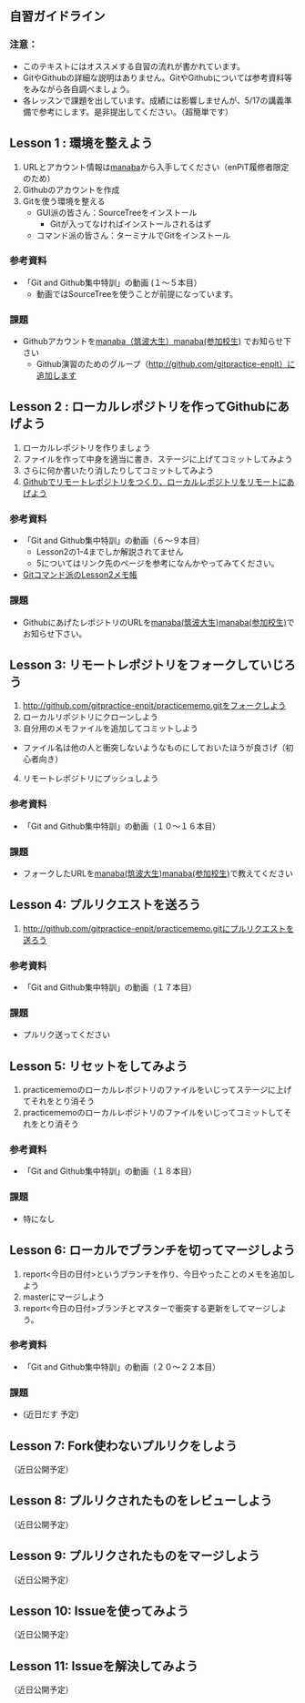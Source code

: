 ## 自習ガイドライン
### 注意：
* このテキストにはオススメする自習の流れが書かれています。
* GitやGithubの詳細な説明はありません。GitやGithubについては参考資料等をみながら各自調べましょう。
* 各レッスンで課題を出しています。成績には影響しませんが、5/17の講義準備で参考にします。是非提出してください。（超簡単です）

## Lesson 1 : 環境を整えよう

1. URLとアカウント情報は[manaba]()から入手してください（enPiT履修者限定のため）
2. Githubのアカウントを作成
3. Gitを使う環境を整える
   * GUI派の皆さん：SourceTreeをインストール
      * Gitが入ってなければインストールされるはず
   * コマンド派の皆さん：ターミナルでGitをインストール

### 参考資料
* 「Git and Github集中特訓」の動画 (１〜５本目）
  * 動画ではSourceTreeを使うことが前提になっています。

### 課題
* Githubアカウントを[manaba（筑波大生）](https://manaba.tsukuba.ac.jp/ct/course_785019_query_798012)[manaba(参加校生)](https://manaba.tsukuba.ac.jp/local/course_785019_query_798012) でお知らせ下さい
  * Github演習のためのグループ（http://github.com/gitpractice-enpit）に追加します

## Lesson 2 : ローカルレポジトリを作ってGithubにあげよう
1. ローカルレポジトリを作りましょう
2. ファイルを作って中身を適当に書き、ステージに上げてコミットしてみよう
3. さらに何か書いたり消したりしてコミットしてみよう
4. [Githubでリモートレポジトリをつくり、ローカルレポジトリをリモートにあげよう](doc/remoteadd.md)

### 参考資料
* 「Git and Github集中特訓」の動画（６〜９本目）
  * Lesson2の1-4までしか解説されてません
  * 5についてはリンク先のページを参考になんかやってみてください。
* [Gitコマンド派のLesson2メモ帳](gitcmd/lesson2.md)

### 課題
* GithubにあげたレポジトリのURLを[manaba(筑波大生)](https://manaba.tsukuba.ac.jp/ct/course_785019_query_798028)[manaba(参加校生)](https://manaba.tsukuba.ac.jp/local/course_785019_query_798028)でお知らせ下さい。

## Lesson 3: リモートレポジトリをフォークしていじろう
1. http://github.com/gitpractice-enpit/practicememo.gitをフォークしよう
2. ローカルリポジトリにクローンしよう
3. 自分用のメモファイルを追加してコミットしよう
  * ファイル名は他の人と衝突しないようなものにしておいたほうが良さげ（初心者向き）
4. リモートレポジトリにプッシュしよう

### 参考資料
* 「Git and Github集中特訓」の動画（１０〜１６本目）

### 課題
* フォークしたURLを[manaba(筑波大生)](https://manaba.tsukuba.ac.jp/ct/course_785019_query_798034)[manaba(参加校生)](https://manaba.tsukuba.ac.jp/local/course_785019_query_798034)で教えてください	

## Lesson 4: プルリクエストを送ろう
1. http://github.com/gitpractice-enpit/practicememo.gitにプルリクエストを送ろう

### 参考資料
* 「Git and Github集中特訓」の動画（１７本目）

### 課題
* プルリク送ってください

## Lesson 5: リセットをしてみよう
1. practicememoのローカルレポジトリのファイルをいじってステージに上げてそれをとり消そう
2. practicememoのローカルレポジトリのファイルをいじってコミットしてそれをとり消そう

### 参考資料
* 「Git and Github集中特訓」の動画（１８本目）

### 課題
* 特になし

## Lesson 6: ローカルでブランチを切ってマージしよう
1. report<今日の日付>というブランチを作り、今日やったことのメモを追加しよう
2. masterにマージしよう
3. report<今日の日付>ブランチとマスターで衝突する更新をしてマージしよう。

### 参考資料
* 「Git and Github集中特訓」の動画（２０〜２２本目）

### 課題
* (近日だす	予定)

## Lesson 7: Fork使わないプルリクをしよう
（近日公開予定）

## Lesson 8: プルリクされたものをレビューしよう
（近日公開予定）

## Lesson 9: プルリクされたものをマージしよう
（近日公開予定）

## Lesson 10: Issueを使ってみよう
（近日公開予定）

## Lesson 11: Issueを解決してみよう
（近日公開予定）
